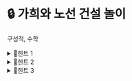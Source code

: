 # 🔒 가희와 노선 건설 놀이
구성적, 수학
<details>
<summary>🔑힌트 1</summary>
극값을 생각해 볼까요?
</details>
<details>
<summary>🔑힌트 2</summary>
항상 고도가 최소가 되는 곳이나 최대가 되는 위치를 고정할 수 있나요?
</details>
<details>
<summary>🔑힌트 3</summary>
만약에 고도가 최소가 되는 값을 고정해 놓았다면, 고도가 최대가 되는 위치만 변하면 되겠군요.
<ul>
  <li> 최소 위치를 x라고 하고 <br>
  <li> 최대 위치를 y라 합시다. 이걸 y'으로 바꾸려고 해요. <br>
  <li> 최대 위치를 y보다 y'의 고도를 어떻게 하면 될까요? <br>
</ul>
</details>